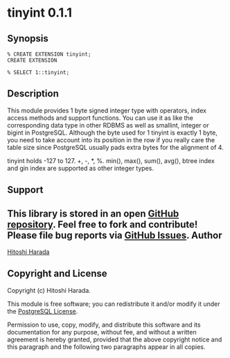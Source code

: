 tinyint 0.1.1
=============

Synopsis
--------

    % CREATE EXTENSION tinyint;
    CREATE EXTENSION

    % SELECT 1::tinyint;


Description
-----------

This module provides 1 byte signed integer type with operators,
index access methods and support functions. You can use it as
like the corresponding data type in other RDBMS as well as
smallint, integer or bigint in PostgreSQL. Although the byte
used for 1 tinyint is exactly 1 byte, you need to take account
into its position in the row if you really care the table size
since PostgreSQL usually pads extra bytes for the alignment of 4.

tinyint holds -127 to 127. +, -, *, %. min(), max(), sum(), avg(),
btree index and gin index are supported as other integer types.

Support
-------

This library is stored in an open [GitHub
repository](http://github.com/umitanuki/tinyint-postgresql).
Feel free to fork and contribute! Please file bug reports
via [GitHub Issues](http://github.com/umitanuki/tinyint-postgresql/issues/).
Author
------

[Hitoshi Harada](mailto:umi.tanuki@gmail.com)

Copyright and License
---------------------

Copyright (c) Hitoshi Harada.

This module is free software; you can redistribute it and/or modify it under
the [PostgreSQL License](http://www.opensource.org/licenses/postgresql).

Permission to use, copy, modify, and distribute this software and its
documentation for any purpose, without fee, and without a written agreement is
hereby granted, provided that the above copyright notice and this paragraph
and the following two paragraphs appear in all copies.

